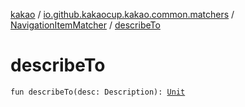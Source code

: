 [kakao](../../index.md) / [io.github.kakaocup.kakao.common.matchers](../index.md) / [NavigationItemMatcher](index.md) / [describeTo](./describe-to.md)

# describeTo

`fun describeTo(desc: Description): `[`Unit`](https://kotlinlang.org/api/latest/jvm/stdlib/kotlin/-unit/index.html)